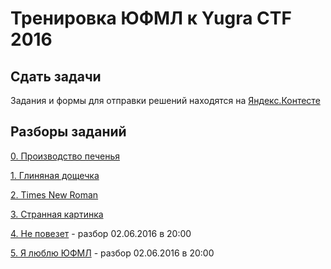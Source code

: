 # Тренировка ЮФМЛ к Yugra CTF 2016

## Сдать задачи

Задания и формы для отправки решений находятся на [Яндекс.Контесте](https://contest.yandex.ru/contest/2522/problems)

## Разборы заданий
[0. Производство печенья](https://github.com/nsychev/upmlctf/blob/master/cookies)

[1. Глиняная дощечка](https://github.com/nsychev/upmlctf/blob/master/caesar)

[2. Times New Roman](https://github.com/nsychev/upmlctf/blob/master/header)

[3. Странная картинка](https://github.com/nsychev/upmlctf/blob/master/exif)

[4. Не повезет](https://contest.yandex.ru/contest/2522/problems/4) - разбор 02.06.2016 в 20:00

[5. Я люблю ЮФМЛ](https://contest.yandex.ru/contest/2522/problems/5) - разбор 02.06.2016 в 20:00
